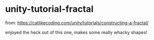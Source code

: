 # unity-tutorial-fractal
from: https://catlikecoding.com/unity/tutorials/constructing-a-fractal/

enjoyed the heck out of this one, makes some really whacky shapes! 
